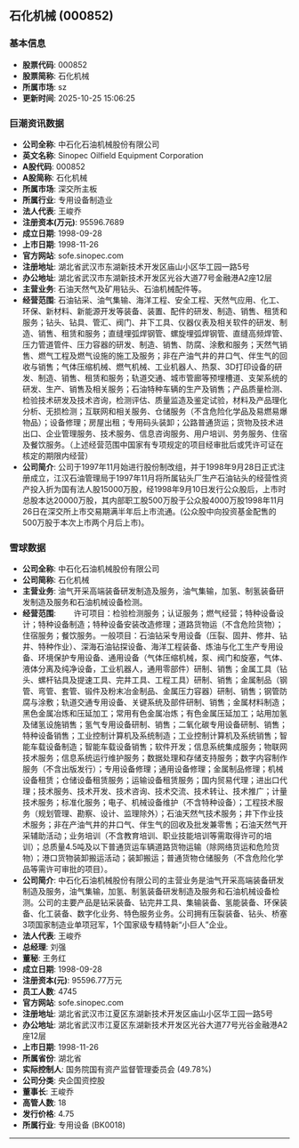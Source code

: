 ## 石化机械 (000852)

### 基本信息

- **股票代码**: 000852
- **股票简称**: 石化机械
- **所属市场**: sz
- **更新时间**: 2025-10-25 15:06:25

### 巨潮资讯数据

- **公司全称**: 中石化石油机械股份有限公司
- **英文名称**: Sinopec Oilfield Equipment Corporation
- **A股代码**: 000852
- **A股简称**: 石化机械
- **所属市场**: 深交所主板
- **所属行业**: 专用设备制造业
- **法人代表**: 王峻乔
- **注册资本(万元)**: 95596.7689
- **成立日期**: 1998-09-28
- **上市日期**: 1998-11-26
- **官方网站**: sofe.sinopec.com
- **注册地址**: 湖北省武汉市东湖新技术开发区庙山小区华工园一路5号
- **办公地址**: 湖北省武汉市东湖新技术开发区光谷大道77号金融港A2座12层
- **主营业务**: 石油天然气及矿用钻头、石油机械配件等。
- **经营范围**: 石油钻采、油气集输、海洋工程、安全工程、天然气应用、化工、环保、新材料、新能源开发等装备、装置、配件的研发、制造、销售、租赁和服务；钻头、钻具、管汇、阀门、井下工具、仪器仪表及相关软件的研发、制造、销售、租赁和服务；直缝埋弧焊钢管、螺旋埋弧焊钢管、直缝高频焊管、压力管道管件、压力容器的研发、制造、销售、防腐、涂敷和服务；天然气销售、燃气工程及燃气设施的施工及服务；非在产油气井的井口气、伴生气的回收与销售；气体压缩机械、燃气机械、工业机器人、热泵、3D打印设备的研发、制造、销售、租赁和服务；轨道交通、城市管廊等预埋槽道、支架系统的研发、生产、销售及相关服务；石油特种车辆的生产及销售；产品质量检测、检验技术研发及技术咨询，检测评估、质量监造及鉴定试验，材料及产品理化分析、无损检测；互联网和相关服务、仓储服务（不含危险化学品及易燃易爆物品）；设备修理；房屋出租；专用码头装卸；公路普通货运；货物及技术进出口、企业管理服务、技术服务、信息咨询服务、用户培训、劳务服务、住宿及餐饮服务。（上述经营范围中国家有专项规定的项目经审批后或凭许可证在核定的期限内经营）
- **公司简介**: 公司于1997年11月始进行股份制改组，并于1998年9月28日正式注册成立，江汉石油管理局于1997年11月将所属钻头厂生产石油钻头的经营性资产投入折为国有法人股15000万股，经1998年9月10日发行公众股后，上市时总股本达20000万股，其内部职工股500万股于公众股4000万股1998年11月26日在深交所上市交易期满半年后上市流通。(公众股中向投资基金配售的500万股于本次上市两个月后上市)。

### 雪球数据

- **公司全称**: 中石化石油机械股份有限公司
- **公司简称**: 石化机械
- **主营业务**: 油气开采高端装备研发制造及服务，油气集输，加氢、制氢装备研发制造及服务和石油机械设备检测。
- **经营范围**: 　　许可项目：检验检测服务；认证服务；燃气经营；特种设备设计；特种设备制造；特种设备安装改造修理；道路货物运（不含危险货物）；住宿服务；餐饮服务。一般项目：石油钻采专用设备（压裂、固井、修井、钻井、特种作业）、深海石油钻探设备、海洋工程装备、炼油与化工生产专用设备、环境保护专用设备、通用设备（气体压缩机械，泵、阀门和旋塞，气体、液体分离及纯净设备，工业机器人，通用零部件）研制、销售；金属工具（钻头、螺杆钻具及提速工具、完井工具、工程工具）研制、销售；金属制品（钢管、弯管、套管、锻件及粉末冶金制品、金属压力容器）研制、销售；钢管防腐与涂敷；轨道交通专用设备、关键系统及部件研制、销售；金属材料制造；黑色金属冶炼和压延加工；常用有色金属冶炼；有色金属压延加工；站用加氢及储氢设施销售；氢气专用设备研制、销售；二氧化碳专用设备研制、销售；特种设备销售；工业控制计算机及系统制造；工业控制计算机及系统销售；智能车载设备制造；智能车载设备销售；软件开发；信息系统集成服务；物联网技术服务；信息系统运行维护服务；数据处理和存储支持服务；数字内容制作服务（不含出版发行）；专用设备修理；通用设备修理；金属制品修理；机械设备租赁；仓储设备租赁服务；运输设备租赁服务；国内贸易代理；进出口代理；技术服务、技术开发、技术咨询、技术交流、技术转让、技术推广；计量技术服务；标准化服务；电子、机械设备维护（不含特种设备）；工程技术服务（规划管理、勘察、设计、监理除外）；石油天然气技术服务；井下作业技术服务；非在产油气井的井口气、伴生气的回收及批发兼零售；石油天然气开采辅助活动；业务培训（不含教育培训、职业技能培训等需取得许可的培训）；总质量4.5吨及以下普通货运车辆道路货物运输（除网络货运和危险货物）；港口货物装卸搬运活动；装卸搬运；普通货物仓储服务（不含危险化学品等需许可审批的项目）。
- **公司简介**: 中石化石油机械股份有限公司的主营业务是油气开采高端装备研发制造及服务，油气集输，加氢、制氢装备研发制造及服务和石油机械设备检测。公司的主要产品是钻采装备、钻完井工具、集输装备、氢能装备、环保装备、化工装备、数字化业务、特色服务业务。公司拥有压裂装备、钻头、桥塞3项国家制造业单项冠军，1个国家级专精特新“小巨人”企业。
- **法人代表**: 王峻乔
- **总经理**: 刘强
- **董秘**: 王务红
- **成立日期**: 1998-09-28
- **注册资本(元)**: 95596.77万元
- **员工人数**: 4745
- **官方网站**: sofe.sinopec.com
- **注册地址**: 湖北省武汉市江夏区东湖新技术开发区庙山小区华工园一路5号
- **办公地址**: 湖北省武汉市江夏区东湖新技术开发区光谷大道77号光谷金融港A2座12层
- **上市日期**: 1998-11-26
- **所属省份**: 湖北省
- **实际控制人**: 国务院国有资产监督管理委员会 (49.78%)
- **公司分类**: 央企国资控股
- **董事长**: 王峻乔
- **高管人数**: 18
- **发行价格**: 4.75
- **所属行业**: 专用设备 (BK0018)

---